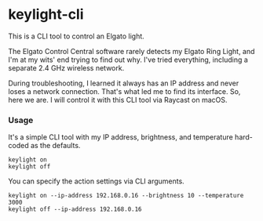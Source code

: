 # keylight-cli

This is a CLI tool to control an Elgato light.

The Elgato Control Central software rarely detects my Elgato Ring Light, and I'm at my wits' end trying to find out why. I've tried everything, including a separate 2.4 GHz wireless network.

During troubleshooting, I learned it always has an IP address and never loses a network connection. That's what led me to find its interface. So, here we are. I will control it with this CLI tool via Raycast on macOS.

### Usage

It's a simple CLI tool with my IP address, brightness, and temperature hard-coded as the defaults.

```shell
keylight on
keylight off
```

You can specify the action settings via CLI arguments.

```shell
keylight on --ip-address 192.168.0.16 --brightness 10 --temperature 3000
keylight off --ip-address 192.168.0.16
```
